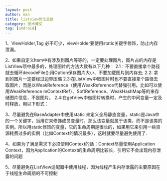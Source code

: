 ```yaml
---
layout: post
author: mxn
title: listview优化总结
category: 技术博文
tag: [android]
---
```


1、ViewHolder,Tag 必不可少，viewHolder要使用static关键字修饰，防止内存泄漏。

2、如果自定义Item中有涉及到图片等等的，一定要处理图片，图片占的内存是ListView项中最多的，处理图片的方法大致有以下几种：
2.1：不要直接拿个路径就去循环decodeFile();用Option保存图片大小、不要加载图片到内存去;
2.2:  拿到的图片一定要经过边界压缩
2.3:在ListView中取图片时也不要直接拿个路径去取图片，而是以WeakReference（使用WeakReference代替强引用。比如可以使用WeakReference<Context> mContextRef）、SoftReference、WeakHashMap等的来存储图片信息，不是图片。
2.4:在getView中做图片转换时，产生的中间变量一定及时释放，用以下形式：

3、尽量避免在BaseAdapter中使用static 来定义全局静态变量，static是Java中的一个关键字，当用它来修饰成员变量时，那么该变量就属于该类，而不是该类的实例。所以用static修饰的变量，它的生命周期是很长的，如果用它来引用一些资源耗费过多的实例（比如Context的情况最多），这时就要尽量避免使用了.

4、如果为了满足需求下必须使用Context的话：Context尽量使用Application Context，因为Application的Context的生命周期比较长，引用它不会出现内存泄露的问题

5、尽量避免在ListView适配器中使用线程，因为线程产生内存泄露的主要原因在于线程生命周期的不可控制
